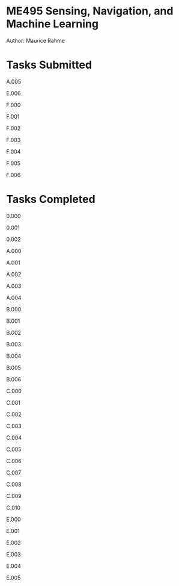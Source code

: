 # ME495 Sensing, Navigation, and Machine Learning
Author: Maurice Rahme

# Tasks Submitted
<!-- TODO: general cleanup of rigid2d.cpp/hpp and diff_drive.cpp/hpp (constructor calls) -->
<!-- TODO: cleanup namespace -->

A.005

E.006

F.000

F.001

F.002

F.003

F.004

F.005

F.006

# Tasks Completed

0.000

0.001

0.002

A.000

A.001

A.002

A.003

A.004

B.000

B.001

B.002

B.003

B.004

B.005

B.006

C.000

C.001

C.002

C.003

C.004

C.005

C.006

C.007

C.008

C.009

C.010

E.000

E.001

E.002

E.003

E.004

E.005
